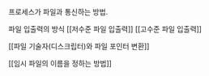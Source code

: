 프로세스가 파일과 통신하는 방법.

파일 입출력의 방식
[[저수준 파일 입출력]]
[[고수준 파일 입출력]]

[[파일 기술자(디스크립터)와 파일 포인터 변환]]

[[임시 파일의 이름을 정하는 방법]]
